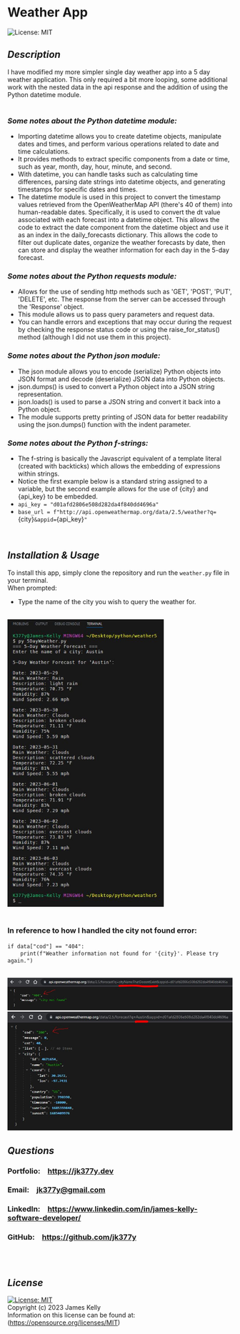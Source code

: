 # Weather App
![License: MIT](https://img.shields.io/badge/License-MIT-blue.svg)

## *Description*
I have modified my more simpler single day weather app into a 5 day weather application. This only required a bit more looping, some additional work with the nested data in the api response and the addition of using the Python datetime module.
<br>
<br>

### ***Some notes about the Python datetime module:***<br>
 - Importing datetime allows you to create datetime objects, manipulate dates and times, and perform various operations related to date and time calculations.<br>
 - It provides methods to extract specific components from a date or time, such as year, month, day, hour, minute, and second.<br>
 - With datetime, you can handle tasks such as calculating time differences, parsing date strings into datetime objects, and generating timestamps for specific dates and times.<br>
 - The datetime module is used in this project to convert the timestamp values retrieved from the OpenWeatherMap API (there's 40 of them) into human-readable dates. Specifically, it is used to convert the dt value associated with each forecast into a datetime object. This allows the code to extract the date component from the datetime object and use it as an index in the daily_forecasts dictionary. This allows the code to filter out duplicate dates, organize the weather forecasts by date, then can store and display the weather information for each day in the 5-day forecast.<br>

### ***Some notes about the Python requests module:***<br>
 - Allows for the use of sending http methods such as 'GET', 'POST', 'PUT', 'DELETE', etc. The response from the server can be accessed through the 'Response' object.<br>
 - This module allows us to pass query parameters and request data.<br>
 - You can handle errors and exceptions that may occur during the request by checking the response status code or using the raise_for_status() method (although I did not use them in this project).<br>

### ***Some notes about the Python json module:***<br>
 - The json module allows you to encode (serialize) Python objects into JSON format and decode (deserialize) JSON data into Python objects.<br>
 - json.dumps() is used to convert a Python object into a JSON string representation.<br>
 - json.loads() is used to parse a JSON string and convert it back into a Python object.<br>
 - The module supports pretty printing of JSON data for better readability using the json.dumps() function with the indent parameter.<br>

### ***Some notes about the Python f-strings:***<br>
 - The f-string is basically the Javascript equivalent of a template literal (created with backticks) which allows the embedding of expressions within strings.<br>
 - Notice the first example below is a standard string assigned to a variable, but the second example allows for the use of {city} and {api_key} to be embedded.<br>
 - `api_key = "d01afd2806e508d282da4f840dd4696a"`<br>
 - `base_url = f"http://api.openweathermap.org/data/2.5/weather?q=`{city}`&appid=`{api_key}`"`<br>
<br>

## *Installation & Usage*
To install this app, simply clone the repository and run the `weather.py` file in your terminal.
<br>
When prompted:<br>
 - Type the name of the city you wish to query the weather for.<br>
<br>

<img src="images/screenshot.JPG" alt="screenshot" width="350" />
<br>
<br>

### In reference to how I handled the city not found error:
```
if data["cod"] == "404":
    print(f"Weather information not found for '{city}'. Please try again.")
```
<br>
<img src="images/screenshot3.JPG" alt="screenshot3" width="700" />
<br>

<img src="images/screenshot2.JPG" alt="screenshot2" width="700" />
<br>

## *Questions*
<h3>Portfolio:&emsp;<a href="https://jk377y.dev" target="_blank">https://jk377y.dev</a></h3>
<h3>Email:&emsp;<a href="mailto:jk377y@gmail.com" target="_blank">jk377y@gmail.com</a></h3>
<h3>LinkedIn:&emsp;<a href="https://www.linkedin.com/in/james-kelly-software-developer/" target="_blank">https://www.linkedin.com/in/james-kelly-software-developer/</a></h3>
<h3>GitHub:&emsp;<a href="https://github.com/jk377y" target="_blank">https://github.com/jk377y</a></h3>
<br>
<br>

## *License*
[![License: MIT](https://img.shields.io/badge/License-MIT-blue.svg)](https://opensource.org/licenses/MIT)
<br>Copyright (c) 2023 James Kelly
<br>Information on this license can be found at: (https://opensource.org/licenses/MIT)